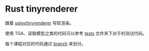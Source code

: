 # Rust tinyrenderer

跟着 [ssloy/tinyrenderer](https://github.com/ssloy/tinyrenderer/wiki) 写软渲染。

使用 TGA、读取模型之类的代码可以参考 [tests](./tests) 文件夹下对于的测试代码。

每个课程对应的代码通过 [branch](https://github.com/Latias94/rust-tiny-renderer/branches) 来划分。
